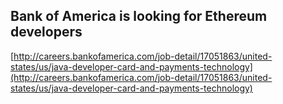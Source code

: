 ## Bank of America is looking for Ethereum developers
  
  [http://careers.bankofamerica.com/job-detail/17051863/united-states/us/java-developer-card-and-payments-technology](http://careers.bankofamerica.com/job-detail/17051863/united-states/us/java-developer-card-and-payments-technology)